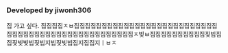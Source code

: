 ### Developed by jiwonh306
집 가고 싶다.
집집집집ㅈㅂ집집집집집집집집집집집집집집집집집집집집집집집집집집집집집집집집집집집집집집집집집집집집집집집집집ㅈ빚ㅂ집집집집집집집집집집짖빕집집짖빚빚빕짖빕지빕짖빚빕집지집집지ㅣㅂㅈ